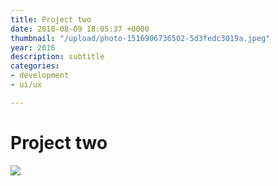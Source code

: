 ```yaml
---
title: Project two
date: 2018-08-09 18:05:37 +0000
thumbnail: "/upload/photo-1516906736502-5d3fedc3019a.jpeg"
year: 2016
description: subtitle
categories:
- development
- ui/ux

---
```

# Project two

![](/upload/photo-1516906736502-5d3fedc3019a.jpeg)
